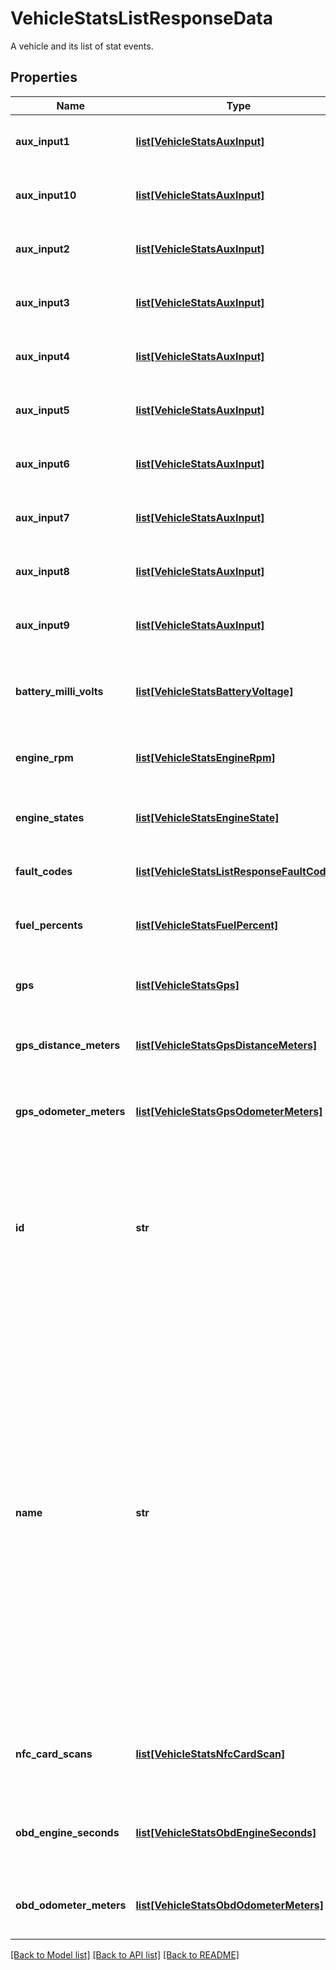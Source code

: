 # VehicleStatsListResponseData

A vehicle and its list of stat events.
## Properties
Name | Type | Description | Notes
------------ | ------------- | ------------- | -------------
**aux_input1** | [**list[VehicleStatsAuxInput]**](VehicleStatsAuxInput.md) | A list of auxiliary equipment states. | [optional] 
**aux_input10** | [**list[VehicleStatsAuxInput]**](VehicleStatsAuxInput.md) | A list of auxiliary equipment states. | [optional] 
**aux_input2** | [**list[VehicleStatsAuxInput]**](VehicleStatsAuxInput.md) | A list of auxiliary equipment states. | [optional] 
**aux_input3** | [**list[VehicleStatsAuxInput]**](VehicleStatsAuxInput.md) | A list of auxiliary equipment states. | [optional] 
**aux_input4** | [**list[VehicleStatsAuxInput]**](VehicleStatsAuxInput.md) | A list of auxiliary equipment states. | [optional] 
**aux_input5** | [**list[VehicleStatsAuxInput]**](VehicleStatsAuxInput.md) | A list of auxiliary equipment states. | [optional] 
**aux_input6** | [**list[VehicleStatsAuxInput]**](VehicleStatsAuxInput.md) | A list of auxiliary equipment states. | [optional] 
**aux_input7** | [**list[VehicleStatsAuxInput]**](VehicleStatsAuxInput.md) | A list of auxiliary equipment states. | [optional] 
**aux_input8** | [**list[VehicleStatsAuxInput]**](VehicleStatsAuxInput.md) | A list of auxiliary equipment states. | [optional] 
**aux_input9** | [**list[VehicleStatsAuxInput]**](VehicleStatsAuxInput.md) | A list of auxiliary equipment states. | [optional] 
**battery_milli_volts** | [**list[VehicleStatsBatteryVoltage]**](VehicleStatsBatteryVoltage.md) | A list of battery levels in milliVolts for the given vehicle. | [optional] 
**engine_rpm** | [**list[VehicleStatsEngineRpm]**](VehicleStatsEngineRpm.md) | A list engine RPM values for the given vehicle. | [optional] 
**engine_states** | [**list[VehicleStatsEngineState]**](VehicleStatsEngineState.md) | A list of engine state events for the given vehicle. | [optional] 
**fault_codes** | [**list[VehicleStatsListResponseFaultCodes]**](VehicleStatsListResponseFaultCodes.md) | A list of engine fault codes. | [optional] 
**fuel_percents** | [**list[VehicleStatsFuelPercent]**](VehicleStatsFuelPercent.md) | A list of fuel percentage readings for the given vehicle. | [optional] 
**gps** | [**list[VehicleStatsGps]**](VehicleStatsGps.md) | A list of GPS events for the given vehicle. | [optional] 
**gps_distance_meters** | [**list[VehicleStatsGpsDistanceMeters]**](VehicleStatsGpsDistanceMeters.md) | A list of GPS distance events for the given vehicle. | [optional] 
**gps_odometer_meters** | [**list[VehicleStatsGpsOdometerMeters]**](VehicleStatsGpsOdometerMeters.md) | A list of GPS odometer events for the given vehicle. | [optional] 
**id** | **str** | The unique Samsara ID of the Vehicle. This is automatically generated when the Vehicle object is created. It cannot be changed. | 
**name** | **str** | The human-readable name of the Vehicle. This is set by a fleet administrator and will appear in both Samsara’s cloud dashboard as well as the Samsara Driver mobile app. **By default**, this name is the serial number of the Samsara Vehicle Gateway. It can be set or updated through the Samsara Dashboard or through the API at any time. | 
**nfc_card_scans** | [**list[VehicleStatsNfcCardScan]**](VehicleStatsNfcCardScan.md) | A list of NFC cards that were scanned for the given vehicles. | [optional] 
**obd_engine_seconds** | [**list[VehicleStatsObdEngineSeconds]**](VehicleStatsObdEngineSeconds.md) | A list of OBD engine seconds readings for the given vehicle. | [optional] 
**obd_odometer_meters** | [**list[VehicleStatsObdOdometerMeters]**](VehicleStatsObdOdometerMeters.md) | A list of OBD odometer readings for the given vehicle. | [optional] 

[[Back to Model list]](../README.md#documentation-for-models) [[Back to API list]](../README.md#documentation-for-api-endpoints) [[Back to README]](../README.md)


